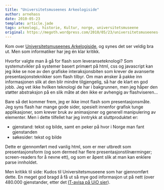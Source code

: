 ```yaml
---
title: "Universitetsmuseenes Arkeologiside"
author: arnehass
date: 2010-05-23
template: article.jade
tags: arkeologi, historie, Kultur, norge, universitetsmuseene
original: https://megoth.wordpress.com/2010/05/23/universitetsmuseenes-arkeologiside/
---
```


<p>Kom over <a href="http://www.unimus.no/arkeologi/">Universitetsmuseenes Arkelogiside</a>, og synes det ser veldig bra ut. Men som informatiker har jeg én klar kritikk.</p>
<p>Hvorfor valgte man å gå for flash som leveranseteknologi? Som systemutvikler på systemer basert primært på html, css og javascript kan jeg ikke se noe av den grafiske interaksjonsbiten som krever de avanserte presentasjonsteknikker som flash tilbyr. Om man ønsker å pakke inn informasjonen slik at den blir mindre tilgjengelig, så har de klart en god jobb. Jeg vet ikke hvilken teknologi de har i bakgrunnen, men jeg håper den støtter abstraksjon på en slik måte at den ikke er avhengig av flashviseren…</p>
<p>Bare så det kommer frem, jeg er ikke imot flash som presentasjonsmåte. Jeg syns flash har mange gode sider, spesielt innenfor grafisk tunge applikasjoner, som krever bruk av animasjoner og generell manipulering av elementer. Men i dette tilfellet har jeg inntrykk at sluttproduktet er:</p>
<ul>
<li>gjenstand: tekst og bilde, samt en peker på hvor i Norge man fant gjenstanden</li>
<li>søkesider: tekst og bilde</li>
</ul>
<p>Dette er gjennomført med vanlig html, som er mer utbredt som presentasjonsform (og som dermed har flere presentasjonstilnærminger; screen-readers for å nevne ett), og som er åpent slik at man kan enklere parse innholdet.</p>
<p>Men kritikk til side: Kudos til Universitetsmuseene som har gjennomført dette. En meget god bragd å få ut så mye god informasjon ut på nett (over 480.000 gjenstander,  etter det <a href="http://www.it-avisa.uio.no/nyheter/2010/arkeologi-base.html">IT-avisa på UiO sier</a>).</p>
